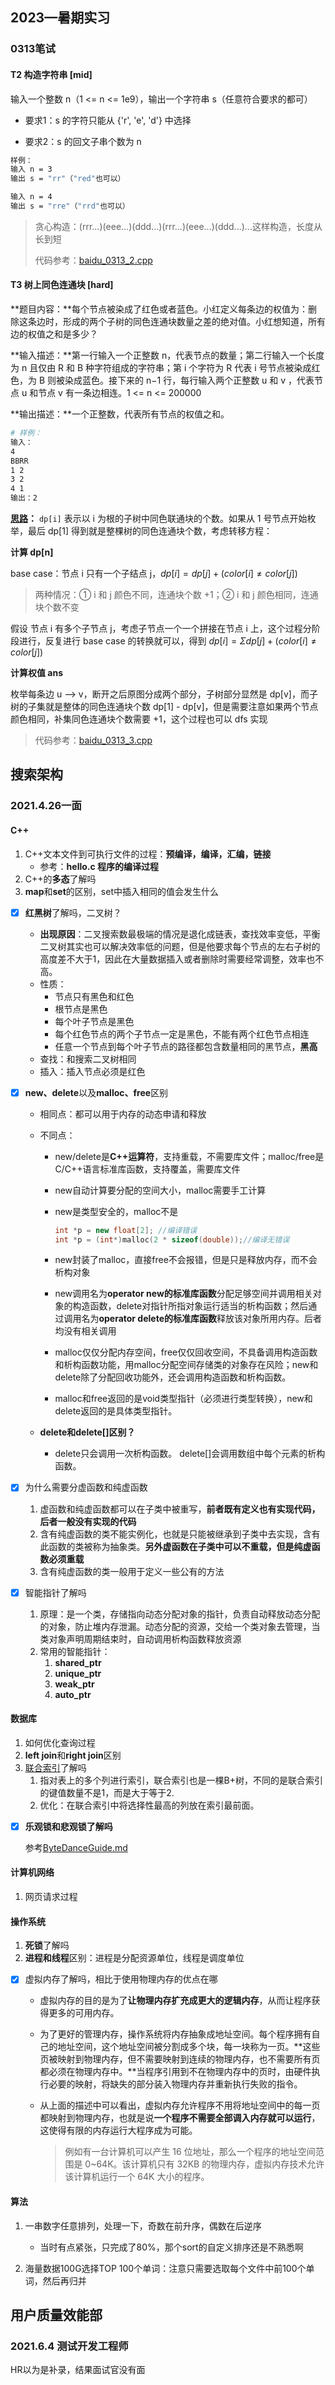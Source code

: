 ## 2023—暑期实习

### 0313笔试

#### T2 构造字符串 [mid]

输入一个整数 n（1 <= n <= 1e9），输出一个字符串 s（任意符合要求的都可）

- 要求1：s 的字符只能从 {'r', 'e', 'd'} 中选择

- 要求2：s 的回文子串个数为 n

```bash
样例：
输入 n = 3
输出 s = "rr"（"red"也可以）

输入 n = 4
输出 s = "rre"（"rrd"也可以）
```

> 贪心构造：(rrr...)(eee...)(ddd...)(rrr...)(eee...)(ddd...)...这样构造，长度从长到短
>
> 代码参考：[baidu_0313_2.cpp](./code/baidu_0313_2.cpp)



#### T3 树上同色连通块 [hard]

**题目内容：**每个节点被染成了红色或者蓝色。小红定义每条边的权值为：删除这条边时，形成的两个子树的同色连通块数量之差的绝对值。小红想知道，所有边的权值之和是多少？

**输入描述：**第一行输入一个正整数 n，代表节点的数量；第二行输入一个长度为 n 且仅由 R 和 B 种字符组成的字符串；第 i 个字符为 R 代表 i 号节点被染成红色，为 B 则被染成蓝色。接下来的 n−1 行，每行输入两个正整数 u 和 v ，代表节点 u 和节点 v 有一条边相连。1 <= n <= 200000

**输出描述：**一个正整数，代表所有节点的权值之和。

```bash
# 样例：
输入：
4
BBRR
1 2
3 2
4 1
输出：2
```

**[思路](https://leetcode.cn/circle/discuss/JXBVCl/)：** `dp[i]` 表示以 i 为根的子树中同色联通块的个数。如果从 1 号节点开始枚举，最后 dp[1] 得到就是整棵树的同色连通块个数，考虑转移方程：

**计算 dp[n]**

base case：节点 i 只有一个子结点 j，$dp[i]=dp[j] + (color[i] \neq color[j])$

> 两种情况：① i 和 j 颜色不同，连通块个数 +1；② i 和 j 颜色相同，连通块个数不变

假设 节点 i 有多个子节点 j，考虑子节点一个一个拼接在节点 i 上，这个过程分阶段进行，反复进行 base case 的转换就可以，得到 $dp[i]=\Sigma dp[j] + (color[i] \neq color[j])$

**计算权值 ans**

枚举每条边 u --> v，断开之后原图分成两个部分，子树部分显然是 dp[v]，而子树的子集就是整体的同色连通块个数 dp[1] - dp[v]，但是需要注意如果两个节点颜色相同，补集同色连通块个数需要 +1，这个过程也可以 dfs 实现

> 代码参考：[baidu_0313_3.cpp](./code/baidu_0313_3.cpp)





## 搜索架构

### 2021.4.26一面

#### C++

1. C++文本文件到可执行文件的过程：**预编译，编译，汇编，链接**
   - 参考：**hello.c 程序的编译过程**
2. C++的**多态**了解吗
3. **map**和**set**的区别，set中插入相同的值会发生什么





- [x] **红黑树**了解吗，二叉树？
  - **出现原因**：二叉搜索数最极端的情况是退化成链表，查找效率变低，平衡二叉树其实也可以解决效率低的问题，但是他要求每个节点的左右子树的高度差不大于1，因此在大量数据插入或者删除时需要经常调整，效率也不高。
  - 性质：
    - 节点只有黑色和红色
    - 根节点是黑色
    - 每个叶子节点是黑色
    - 每个红色节点的两个子节点一定是黑色，不能有两个红色节点相连
    - 任意一个节点到每个叶子节点的路径都包含数量相同的黑节点，**黑高**
  - 查找：和搜索二叉树相同
  - 插入：插入节点必须是红色



- [x] **new、delete**以及**malloc、free**区别

  - 相同点：都可以用于内存的动态申请和释放

  - 不同点：

    - new/delete是**C++运算符**，支持重载，不需要库文件；malloc/free是C/C++语言标准库函数，支持覆盖，需要库文件

    - new自动计算要分配的空间大小，malloc需要手工计算

    - new是类型安全的，malloc不是

      ```cpp
      int *p = new float[2]; //编译错误 
      int *p = (int*)malloc(2 * sizeof(double));//编译无错误
      ```

    - new封装了malloc，直接free不会报错，但是只是释放内存，而不会析构对象

    - new调用名为**operator new的标准库函数**分配足够空间并调用相关对象的构造函数，delete对指针所指对象运行适当的析构函数；然后通过调用名为**operator delete的标准库函数**释放该对象所用内存。后者均没有相关调用

    - malloc仅仅分配内存空间，free仅仅回收空间，不具备调用构造函数和析构函数功能，用malloc分配空间存储类的对象存在风险；new和delete除了分配回收功能外，还会调用构造函数和析构函数。

    - malloc和free返回的是void类型指针（必须进行类型转换），new和delete返回的是具体类型指针。

  - **delete和delete[]区别？**

    - delete只会调用一次析构函数。 delete[]会调用数组中每个元素的析构函数。

  

- [x] 为什么需要分虚函数和纯虚函数
  1. 虚函数和纯虚函数都可以在子类中被重写，**前者既有定义也有实现代码，后者一般没有实现的代码**
  2. 含有纯虚函数的类不能实例化，也就是只能被继承到子类中去实现，含有此函数的类被称为抽象类。**另外虚函数在子类中可以不重载，但是纯虚函数必须重载**
  3. 含有纯虚函数的类一般用于定义一些公有的方法



- [x] 智能指针了解吗
  1. 原理：是一个类，存储指向动态分配对象的指针，负责自动释放动态分配的对象，防止堆内存泄漏。动态分配的资源，交给一个类对象去管理，当类对象声明周期结束时，自动调用析构函数释放资源
  2. 常用的智能指针：
     1. **shared_ptr**
     2. **unique_ptr**
     3. **weak_ptr**
     4. **auto_ptr**



#### 数据库

1. 如何优化查询过程
2. **left join**和**right join**区别
3. [联合索引](https://blog.csdn.net/lm1060891265/article/details/81482328)了解吗
   1. 指对表上的多个列进行索引，联合索引也是一棵B+树，不同的是联合索引的键值数量不是1，而是大于等于2.
   2. 优化：在联合索引中将选择性最高的列放在索引最前面。

- [x] **乐观锁和悲观锁了解吗**

  参考[ByteDanceGuide.md](https://github.com/EricPengShuai/Interview/blob/main/Guide/ByteDanceGuide.md#5-简述乐观锁以及悲观锁的区别以及使用场景)



#### 计算机网络

1. 网页请求过程



#### 操作系统

1. **死锁**了解吗
2. **进程和线程**区别：进程是分配资源单位，线程是调度单位

- [x] 虚拟内存了解吗，相比于使用物理内存的优点在哪

  - 虚拟内存的目的是为了**让物理内存扩充成更大的逻辑内存**，从而让程序获得更多的可用内存。

  - 为了更好的管理内存，操作系统将内存抽象成地址空间。每个程序拥有自己的地址空间，这个地址空间被分割成多个块，每一块称为一页。**这些页被映射到物理内存，但不需要映射到连续的物理内存，也不需要所有页都必须在物理内存中。**当程序引用到不在物理内存中的页时，由硬件执行必要的映射，将缺失的部分装入物理内存并重新执行失败的指令。

  - 从上面的描述中可以看出，虚拟内存允许程序不用将地址空间中的每一页都映射到物理内存，也就是说**一个程序不需要全部调入内存就可以运行**，这使得有限的内存运行大程序成为可能。

    > 例如有一台计算机可以产生 16 位地址，那么一个程序的地址空间范围是 0~64K。该计算机只有 32KB 的物理内存，虚拟内存技术允许该计算机运行一个 64K 大小的程序。



#### 算法

1. 一串数字任意排列，处理一下，奇数在前升序，偶数在后逆序
   - 当时有点紧张，只完成了80%，那个sort的自定义排序还是不熟悉啊

2. 海量数据100G选择TOP 100个单词：注意只需要选取每个文件中前100个单词，然后再归并



## 用户质量效能部

### 2021.6.4 测试开发工程师

HR以为是补录，结果面试官没有面